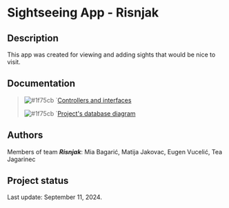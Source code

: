 # Sightseeing App - Risnjak

## Description
This app was created for viewing and adding sights that would be nice to visit.

## Documentation

>![#1f75cb](https://placehold.co/10x10/1f75cb/1f75cb.png) `[Controllers and interfaces](https://drive.google.com/file/d/143qt8dXWoc7Hh1MJFMqZBcBXES3kP2el/view?usp=sharing)
> 
>![#1f75cb](https://placehold.co/10x10/1f75cb/1f75cb.png) `[Project's database diagram](https://dbdiagram.io/d/Database-66e017f4550cd927eabcd596)

## Authors
Members of team ***Risnjak***: 
Mia Bagarić, Matija Jakovac, Eugen Vucelić, Tea Jagarinec

## Project status
Last update: September 11, 2024.
